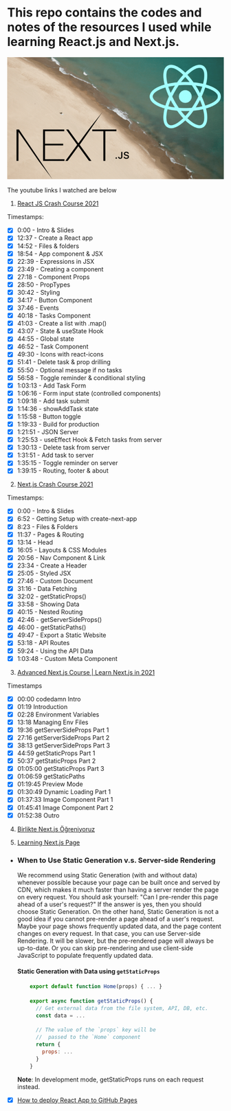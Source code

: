 # This repo contains the codes and notes of the resources I used while learning React.js and Next.js.

![](https://raw.githubusercontent.com/cihat/react-crash-course/master/img/Next.js-react.png)

The youtube links I watched are below

1. [React JS Crash Course 2021](https://www.youtube.com/watch?v=w7ejDZ8SWv8&list=RDCMUC29ju8bIPH5as8OGnQzwJyA&index=2)

Timestamps:

- [x] 0:00 - Intro & Slides
- [x] 12:37 - Create a React app
- [x] 14:52 - Files & folders
- [x] 18:54 - App component & JSX
- [x] 22:39 - Expressions in JSX
- [x] 23:49 - Creating a component
- [x] 27:18 - Component Props
- [x] 28:50 - PropTypes
- [x] 30:42 - Styling
- [x] 34:17 - Button Component
- [x] 37:46 - Events
- [x] 40:18 - Tasks Component
- [x] 41:03 - Create a list with .map()
- [x] 43:07 - State & useState Hook
- [x] 44:55 - Global state
- [x] 46:52 - Task Component
- [x] 49:30 - Icons with react-icons
- [x] 51:41 - Delete task & prop drilling
- [x] 55:50 - Optional message if no tasks
- [x] 56:58 - Toggle reminder & conditional styling
- [x] 1:03:13 - Add Task Form
- [x] 1:06:16 - Form input state (controlled components)
- [x] 1:09:18 - Add task submit
- [x] 1:14:36 - showAddTask state
- [x] 1:15:58 - Button toggle
- [x] 1:19:33 - Build for production
- [x] 1:21:51 - JSON Server
- [x] 1:25:53 - useEffect Hook & Fetch tasks from server
- [x] 1:30:13 - Delete task from server
- [x] 1:31:51 - Add task to server
- [x] 1:35:15 - Toggle reminder on server
- [x] 1:39:15 - Routing, footer & about

2. [Next.js Crash Course 2021](https://www.youtube.com/watch?v=mTz0GXj8NN0)

Timestamps:

- [x] 0:00 - Intro & Slides
- [x] 6:52 - Getting Setup with create-next-app
- [x] 8:23 - Files & Folders
- [x] 11:37 - Pages & Routing
- [x] 13:14 - Head
- [x] 16:05 - Layouts & CSS Modules
- [x] 20:56 - Nav Component & Link
- [x] 23:34 - Create a Header
- [x] 25:05 - Styled JSX
- [x] 27:46 - Custom Document
- [x] 31:16 - Data Fetching
- [x] 32:02 - getStaticProps()
- [x] 33:58 - Showing Data
- [x] 40:15 - Nested Routing
- [x] 42:46 - getServerSideProps()
- [x] 46:00 - getStaticPaths()
- [x] 49:47 - Export a Static Website
- [x] 53:18 - API Routes
- [x] 59:24 - Using the API Data
- [x] 1:03:48 - Custom Meta Component

3. [Advanced Next.js Course | Learn Next.js in 2021](https://www.youtube.com/watch?v=EJVGzyWSCBE)

Timestamps

- [x] 00:00 codedamn Intro
- [x] 01:19 Introduction
- [x] 02:28 Environment Variables
- [x] 13:18 Managing Env Files
- [x] 19:36 getServerSideProps Part 1
- [x] 27:16 getServerSideProps Part 2
- [x] 38:13 getServerSideProps Part 3
- [x] 44:59 getStaticProps Part 1
- [x] 50:37 getStaticProps Part 2
- [x] 01:05:00 getStaticProps Part 3
- [x] 01:06:59 getStaticPaths
- [x] 01:19:45 Preview Mode
- [x] 01:30:49 Dynamic Loading Part 1
- [x] 01:37:33 Image Component Part 1
- [x] 01:45:41 Image Component Part 2
- [x] 01:52:38 Outro

4. [Birlikte Next.js Öğreniyoruz](https://www.youtube.com/watch?v=XSc2MzIqUqw&t=87s)

5. [Learning Next.js Page](https://nextjs.org/learn/basics/data-fetching/two-forms)

- ### When to Use Static Generation v.s. Server-side Rendering

  We recommend using Static Generation (with and without data) whenever possible because your page can be built once and served by CDN, which makes it much faster than having a server render the page on every request.
  You should ask yourself: "Can I pre-render this page ahead of a user's request?" If the answer is yes, then you should choose Static Generation. On the other hand, Static Generation is not a good idea if you cannot pre-render a page ahead of a user's request. Maybe your page shows frequently updated data, and the page content changes on every request.
  In that case, you can use Server-side Rendering. It will be slower, but the pre-rendered page will always be up-to-date. Or you can skip pre-rendering and use client-side JavaScript to populate frequently updated data.

  #### Static Generation with Data using `getStaticProps`

  ```javascript
      export default function Home(props) { ... }

      export async function getStaticProps() {
        // Get external data from the file system, API, DB, etc.
        const data = ...

        // The value of the `props` key will be
        //  passed to the `Home` component
        return {
          props: ...
        }
      }
  ```

  **Note**: In development mode, getStaticProps runs on each request instead.

- [x] [How to deploy React App to GitHub Pages](https://dev.to/yuribenjamin/how-to-deploy-react-app-in-github-pages-2a1f)
